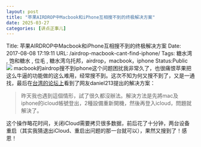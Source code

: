 ```yaml
---
layout: post
title: "苹果AIRDROP中Macbook和iPhone互相搜不到的终极解决方案"
date: 2025-03-27
categories: [讲点正事儿]
---
```


Title: 苹果AIRDROP中Macbook和iPhone互相搜不到的终极解决方案
Date: 2017-08-08 17:19:11
URL: /airdrop-macbook-cant-find-iphone/
Tags: 糖水湾 , 饱和糖水 , 位毛 , 糖水湾乌托邦，airdrop，macbook，iphone
Status:Public
![](http://img.weimao.me/2019-05-21-032001.jpg)
macbook的airdrop搜不到iphone这个问题困扰我非常久了，也很痛恨苹果把这么牛逼的功能做的这么难用，经常搜不到。这次不知为何又搜不到了，又是一通找，最后在[台湾的论坛上](http://iphone4.tw/forums/showthread.php?t=213909)看到了网友daniel213提出的解决方案：

>昨天我也遇到這個情形，試了很久都沒辦法。解決方法是先將mac及iphone的icloud帳號登出，2種設備重新開機，然後再登入icloud，問題就解決了。

这个操作略花时间，关闭iCloud需要拷贝很多数据，前后花了十分钟，两台设备重启（其实我猜退出iCloud、重启出问题的那一台就可以），果然又搜到了！感恩！